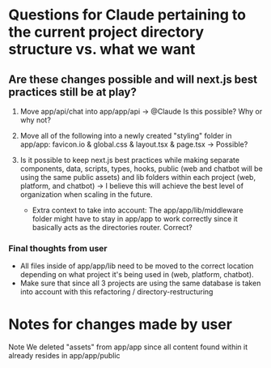 # Questions for Claude pertaining to the current project directory structure vs. what we want #
## Are these changes possible and will next.js best practices still be at play?

1. Move app/api/chat into app/app/api -> @Claude Is this possible? Why or why not?

2. Move all of the following into a newly created "styling" folder in app/app: favicon.io & global.css & layout.tsx & page.tsx -> Possible?

3. Is it possible to keep next.js best practices while making separate components, data, scripts, types, hooks, public (web and chatbot will be using the same public assets) and lib folders within each project (web, platform, and chatbot) -> I believe this will achieve the best level of organization when scaling in the future.
    - Extra context to take into account: The app/app/lib/middleware folder might have to stay in app/app to work correctly since it basically acts as the directories router. Correct?

### Final thoughts from user
-   All files inside of app/app/lib need to be moved to the correct location depending on what project it's being used in (web, platform, chatbot).
-   Make sure that since all 3 projects are using the same database is taken into account with this refactoring / directory-restructuring


# Notes for changes made by user
 Note We deleted "assets" from app/app since all content found within it already resides in app/app/public

